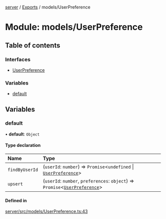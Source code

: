 [server](../README.md) / [Exports](../modules.md) / models/UserPreference

# Module: models/UserPreference

## Table of contents

### Interfaces

- [UserPreference](../interfaces/models_UserPreference.UserPreference.md)

### Variables

- [default](models_UserPreference.md#default)

## Variables

### default

• **default**: `Object`

#### Type declaration

| Name | Type |
| :------ | :------ |
| `findByUserId` | (`userId`: `number`) => `Promise`\<`undefined` \| [`UserPreference`](../interfaces/models_UserPreference.UserPreference.md)\> |
| `upsert` | (`userId`: `number`, `preferences`: `object`) => `Promise`\<[`UserPreference`](../interfaces/models_UserPreference.UserPreference.md)\> |

#### Defined in

[server/src/models/UserPreference.ts:43](https://github.com/niklas-joh/french-learning-platform/blob/df287cd90d2fc20ebbe1da4bb7d2c97b195a5de7/server/src/models/UserPreference.ts#L43)
